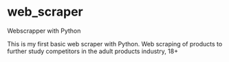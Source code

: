 # web_scraper
Webscrapper with Python

This is my first basic web scraper with Python. Web scraping of products to further study competitors in the adult products industry, 18+
